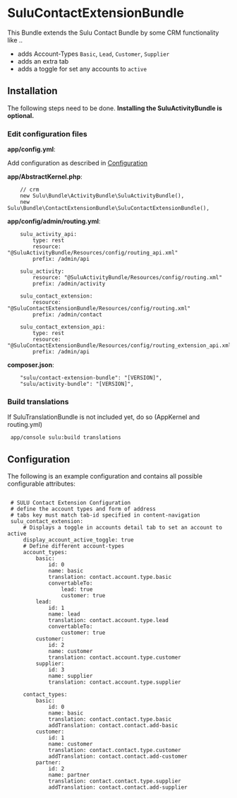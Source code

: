 # SuluContactExtensionBundle

This Bundle extends the Sulu Contact Bundle by some CRM functionality like ..
 * adds Account-Types `Basic`, `Lead`, `Customer`, `Supplier`
 * adds an extra tab
 * adds a toggle for set any accounts to `active`
 
## Installation
 
The following steps need to be done. **Installing the SuluActivityBundle is optional.**
 
### Edit configuration files

**app/config.yml**:

Add configuration as described in [Configuration](#configuration) 
 
**app/AbstractKernel.php**:
 
```
    // crm
    new Sulu\Bundle\ActivityBundle\SuluActivityBundle(),
    new Sulu\Bundle\ContactExtensionBundle\SuluContactExtensionBundle(),
```
 
**app/config/admin/routing.yml**:
 
``` 
    sulu_activity_api:
        type: rest
        resource: "@SuluActivityBundle/Resources/config/routing_api.xml"
        prefix: /admin/api
    
    sulu_activity:
        resource: "@SuluActivityBundle/Resources/config/routing.xml"
        prefix: /admin/activity
    
    sulu_contact_extension:
        resource: "@SuluContactExtensionBundle/Resources/config/routing.xml"
        prefix: /admin/contact
    
    sulu_contact_extension_api:
        type: rest
        resource: "@SuluContactExtensionBundle/Resources/config/routing_extension_api.xml"
        prefix: /admin/api
```
 
**composer.json**:
 
```
    "sulu/contact-extension-bundle": "[VERSION]",
    "sulu/activity-bundle": "[VERSION]",
```
 
### Build translations

If SuluTranslationBundle is not included yet, do so (AppKernel and routing.yml)

```
 app/console sulu:build translations
```
  
## Configuration
 
The following is an example configuration and contains all possible
configurable attributes:
 
```{config}
 
 # SULU Contact Extension Configuration
 # define the account types and form of address
 # tabs key must match tab-id specified in content-navigation
 sulu_contact_extension:
     # Displays a toggle in accounts detail tab to set an account to active
     display_account_active_toggle: true
     # Define different account-types
     account_types:
         basic:
             id: 0
             name: basic
             translation: contact.account.type.basic
             convertableTo:
                 lead: true
                 customer: true
         lead:
             id: 1
             name: lead
             translation: contact.account.type.lead
             convertableTo:
                 customer: true
         customer:
             id: 2
             name: customer
             translation: contact.account.type.customer
         supplier:
             id: 3
             name: supplier
             translation: contact.account.type.supplier
                 
     contact_types:
         basic:
             id: 0
             name: basic
             translation: contact.contact.type.basic
             addTranslation: contact.contact.add-basic
         customer:
             id: 1
             name: customer
             translation: contact.contact.type.customer
             addTranslation: contact.contact.add-customer
         partner:
             id: 2
             name: partner
             translation: contact.contact.type.supplier
             addTranslation: contact.contact.add-supplier
```
